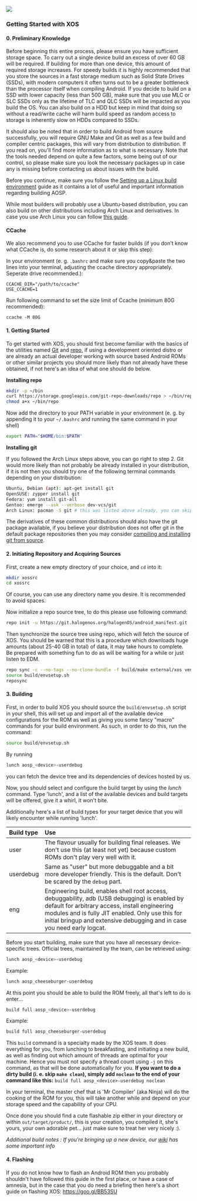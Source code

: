 <img src="https://git.halogenos.org/halogenOS/android_manifest/raw/branch/XOS-11.0/halogenos-logo.png">

### Getting Started with XOS

#### __0. Preliminary Knowledge__


Before beginning this entire process, please ensure you have sufficient storage space. To carry out a single device build an excess of over 60 GB will be required. If building for more than one device, this amount of required storage increases. For speedy builds it is highly recommended that you store the sources in a fast storage medium such as Solid State Drives (SSDs), with modern computers it often turns out to be a greater bottleneck than the processor itself when compiling Android. If you decide to build on a SSD with lower capacity (less than 500 GB), make sure that you use MLC or SLC SSDs only as the lifetime of TLC and QLC SSDs will be impacted as you build the OS. You can also build on a HDD but keep in mind that doing so
without a read/write cache will harm build speed as random access to storage is inherently slow on HDDs compared to SSDs.

It should also be noted that in order to build Android from source successfully, you will require GNU Make and Git as well as a few build and compiler centric packages, this will vary from distribution to distribution. If you read on, you'll find more information as to what is necessary. Note that the tools needed depend on quite a few factors, some being out of our control, so please make sure you look the necessary packages up in case any is missing before contacting us about issues with the build.

Before you continue, make sure you follow the [Setting up a Linux build environment](https://source.android.com/source/initializing.html#setting-up-a-linux-build-environment) guide as it contains a lot of useful and important information regarding building AOSP.

While most builders will probably use a Ubuntu-based distribution, you can also build on other distributions including Arch Linux and derivatives. In case you use Arch Linux you can follow [this guide](https://wiki.archlinux.org/index.php/Android#Building).

#### CCache

We also recommend you to use CCache for faster builds (if you don't know what CCache is, do some research about it or skip this step):

In your environment (e. g. `.bashrc` and make sure you copy&paste the two lines into your terminal, adjusting the ccache directory appropriately. Seperate drive recommended.):
```
CCACHE_DIR="/path/to/ccache"
USE_CCACHE=1
```

Run following command to set the size limit of Ccache (minimum 80G recommended):
```
ccache -M 80G
```


#### __1. Getting Started__

To get started with XOS, you should first become familiar with the basics of the utilities named [Git](http://rogerdudler.github.io/git-guide/) and [repo](https://source.android.com/source/using-repo.html), if using a development oriented distro or are already an actual developer working with source based Android ROMs or other similar projects you should more likely than not already have these obtained, if not here's an idea of what one should do below.

__Installing repo__

```bash
mkdir -p ~/bin
curl https://storage.googleapis.com/git-repo-downloads/repo > ~/bin/repo
chmod a+x ~/bin/repo
```

Now add the directory to your PATH variable in your environment (e. g. by appending it to your `~/.bashrc` and running the same command in your shell)

```bash
export PATH="$HOME/bin:$PATH"
```

__Installing git__

If you followed the Arch Linux steps above, you can go right to step 2.
Git would more likely than not probably be already installed in your distribution, if it is not then you should try one of the following terminal commands depending on your distribution:

```bash
Ubuntu, Debian (apt): apt-get install git
OpenSUSE: zypper install git
Fedora: yum install git-all
Gentoo: emerge --ask --verbose dev-vcs/git
Arch Linux: pacman -S git # this was listed above already, you can skip it
```

The derivatives of these common distributions should also have the git package available, if you believe your distribution does not offer git in the default package repositories then you may consider [compiling and installing git from source](https://git-scm.com/book/en/v2/Getting-Started-Installing-Git#Installing-from-Source).

#### __2. Initiating Repository and Acquiring Sources__

First, create a new empty directory of your choice, and `cd` into it:

```bash
mkdir xossrc
cd xossrc
```

Of course, you can use any directory name you desire. It is recommended to avoid spaces.

Now initialize a repo source tree, to do this please use following command:

```bash
repo init -u https://git.halogenos.org/halogenOS/android_manifest.git -b XOS-11.0
```

Then synchronize the source tree using repo, which will fetch the source of XOS. You should be warned that this is a procedure which downloads huge amounts (about 25-40 GB in total) of
data, it may take hours to complete. Be prepared with something fun to do as will be waiting for a while or just listen to EDM.

```bash
repo sync -c --no-tags --no-clone-bundle -f build/make external/xos vendor/aosp
source build/envsetup.sh
reposync
```

#### __3. Building__

First, in order to build XOS you should source the `build/envsetup.sh` script in your shell, this will set up and import all of the available device configurations for the ROM as well as giving you some fancy "macro" commands for
your build environment. As such, in order to do this, run the command:

```bash
source build/envsetup.sh
```

By running

```bash
lunch aosp_<device>-userdebug
```

you can fetch the device tree and its dependencies of devices hosted by us.

Now, you should select and configure the build target by using the *lunch* command. Type 'lunch', and a list of the available devices and build targets will be offered, give it a whirl, it won't bite.

Additionally here's a list of build types for your target device that you will likely encounter while running 'lunch'.

| Build type	| Use |
|:----------|:----------|
| user	| The flavour usually for building final releases. We don't use this (at least not yet) because custom ROMs don't play very well with it. |
| userdebug |	Same as "user" but more debuggable and a bit more developer friendly. This is the default. Don't be scared by the `debug` part. |
| eng	| Engineering build, enables shell root access, debuggability, adb (USB debugging) is enabled by default for arbitrary access, install engineering modules and is fully JIT enabled. Only use this for initial bringup and extensive debugging and in case you need early logcat. |

Before you start building, make sure that you have all necessary device-specific trees.
Official trees, maintained by the team, can be retrieved using:

```bash
lunch aosp_<device>-userdebug
```

Example:

```bash
lunch aosp_cheeseburger-userdebug
```

At this point you should be able to build the ROM freely, all that's left to do is enter...

```bash
build full aosp_<device>-userdebug
```

Example:

```bash
build full aosp_cheeseburger-userdebug
```

This `build` command is a specialty made by the XOS team. It does everything for you, from lunching to breakfasting, and initiating a new build, as well as finding out which amount of threads are optimal for your machine. Hence you must not specify a thread count using `-j` on this command, as that will be done automatically for you. **If you want to do a dirty build (i. e. skip `make clean`), simply add `noclean` to the end of your command like this:** `build full aosp_<device>-userdebug noclean`

In your terminal, the master chef that is 'Mr Compiler' (aka Ninja) will do the cooking of the ROM for you, this will take another while and depend on your storage speed and the capability of your CPU.

Once done you should find a cute flashable zip either in your directory or within `out/target/product/`, this is your creation, you compiled it, she's yours, your own adorable pet... just make sure to treat her very nicely :).

_Additional build notes : If you're bringing up a new device, our [wiki](https://github.com/halogenOS/android_manifest/wiki) has some important info_

#### __4. Flashing__
If you do not know how to flash an Android ROM then you probably shouldn't have followed this guide in the first place, or have a case of amnesia, but in the case that you do need a briefing then here's a short guide on flashing XOS: https://goo.gl/BB53SU
